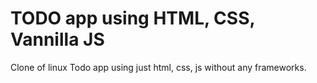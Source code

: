 # TODO app using HTML, CSS, Vannilla JS

Clone of linux Todo app using just html, css, js without any frameworks.
